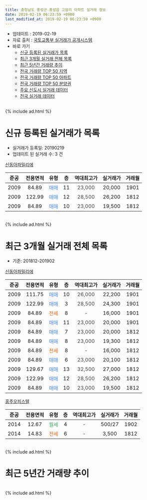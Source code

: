 ```yaml
---
title: 충청남도 홍성군 홍성읍 고암리 아파트 실거래 정보
date: 2019-02-19 06:23:59 +0900
last_modified_at: 2019-02-19 06:23:59 +0900
---
```


* 업데이트 : 2019-02-19
* 자료 출처 : [국토교통부 실거래가 공개시스템](http://rt.molit.go.kr)
* 바로 가기
    * [신규 등록된 실거래가 목록](#신규-등록된-실거래가-목록)
    * [최근 3개월 실거래 전체 목록](#최근-3개월-실거래-전체-목록)
    * [최근 5년간 거래량 추이](#최근-5년간-거래량-추이)
    * [전국 거래량 TOP 50 지역](https://inasie.github.io/apt-trade-info/최근-3개월-전국에서-가장-거래가-많이-발생한-지역)
    * [전국 거래량 TOP 50 아파트](https://inasie.github.io/apt-trade-info/최근-3개월-전국에서-가장-거래가-많이-발생한-아파트)
    * [전국 거래량 TOP 50 분양권](https://inasie.github.io/apt-trade-info/최근-3개월-전국에서-가장-거래가-많이-발생한-분양권)
    * [주요 신도시 실거래 데이터](https://inasie.github.io/apt-trade-info/주요-신도시)
    * [전국 실거래 데이터](https://inasie.github.io/apt-trade-info/전국)
<br>
{% include ad.html %}
<br>

# 신규 등록된 실거래가 목록
* 실거래가 등록일: 20190219
* 업데이트 된 실거래 수: 3 건


[신동아파밀리에](https://search.naver.com/search.naver?query=%EC%B6%A9%EC%B2%AD%EB%82%A8%EB%8F%84+%ED%99%8D%EC%84%B1%EA%B5%B0+%ED%99%8D%EC%84%B1%EC%9D%8D+%EA%B3%A0%EC%95%94%EB%A6%AC+%EC%8B%A0%EB%8F%99%EC%95%84%ED%8C%8C%EB%B0%80%EB%A6%AC%EC%97%90)

|준공|전용면적|유형|층|역대최고가|실거래가|거래월|
|:---:|:---:|:---:|:---:|:---:|:---:|:---:|
|2009|84.89|<span style="color:#4285f3">매매</span>|11|<span style="color:#444444">23,000</span>|20,000|1901|
|2009|122.99|<span style="color:#4285f3">매매</span>|12|<span style="color:#444444">28,500</span>|26,200|1812|
|2009|84.89|<span style="color:#4285f3">매매</span>|10|<span style="color:#444444">23,000</span>|19,500|1812|


<br>
{% include ad.html %}
<br>

# 최근 3개월 실거래 전체 목록
* 기준: 201812-201902


[신동아파밀리에](https://search.naver.com/search.naver?query=%EC%B6%A9%EC%B2%AD%EB%82%A8%EB%8F%84+%ED%99%8D%EC%84%B1%EA%B5%B0+%ED%99%8D%EC%84%B1%EC%9D%8D+%EA%B3%A0%EC%95%94%EB%A6%AC+%EC%8B%A0%EB%8F%99%EC%95%84%ED%8C%8C%EB%B0%80%EB%A6%AC%EC%97%90)

|준공|전용면적|유형|층|역대최고가|실거래가|거래월|
|:---:|:---:|:---:|:---:|:---:|:---:|:---:|
|2009|111.75|<span style="color:#4285f3">매매</span>|10|<span style="color:#444444">26,000</span>|22,200|1901|
|2009|122.99|<span style="color:#4285f3">매매</span>|3|<span style="color:#444444">28,500</span>|24,300|1901|
|2009|84.89|<span style="color:#ff5a00">전세</span>|8|<span style="color:#444444">-</span>|16,000|1901|
|2009|84.89|<span style="color:#4285f3">매매</span>|11|<span style="color:#444444">23,000</span>|20,000|1901|
|2009|84.89|<span style="color:#4285f3">매매</span>|7|<span style="color:#444444">23,000</span>|20,000|1812|
|2009|84.89|<span style="color:#4285f3">매매</span>|8|<span style="color:#444444">23,000</span>|19,300|1812|
|2009|84.89|<span style="color:#ff5a00">전세</span>|8|<span style="color:#444444">-</span>|16,000|1812|
|2009|84.89|<span style="color:#4285f3">매매</span>|6|<span style="color:#444444">23,000</span>|20,100|1812|
|2009|129.67|<span style="color:#4285f3">매매</span>|13|<span style="color:#444444">32,500</span>|27,000|1812|
|2009|122.99|<span style="color:#4285f3">매매</span>|12|<span style="color:#444444">28,500</span>|26,200|1812|
|2009|84.89|<span style="color:#4285f3">매매</span>|10|<span style="color:#444444">23,000</span>|19,500|1812|

[홍주오피스텔](https://search.naver.com/search.naver?query=%EC%B6%A9%EC%B2%AD%EB%82%A8%EB%8F%84+%ED%99%8D%EC%84%B1%EA%B5%B0+%ED%99%8D%EC%84%B1%EC%9D%8D+%EA%B3%A0%EC%95%94%EB%A6%AC+%ED%99%8D%EC%A3%BC%EC%98%A4%ED%94%BC%EC%8A%A4%ED%85%94)

|준공|전용면적|유형|층|역대최고가|실거래가|거래월|
|:---:|:---:|:---:|:---:|:---:|:---:|:---:|
|2014|12.67|<span style="color:#34a853">월세</span>|4|<span style="color:#444444">-</span>|500/27|1902|
|2014|14.83|<span style="color:#ff5a00">전세</span>|6|<span style="color:#444444">-</span>|3,500|1812|


<br>
{% include ad.html %}
<br>

# 최근 5년간 거래량 추이


<div style="width:100%;">
    <canvas id="deal_progress" height="200"></canvas>
</div>

<script>
new Chart(document.getElementById("deal_progress"), {
    type: 'line',
    data: {
        labels: ['201402','201403','201404','201405','201406','201407','201408','201409','201410','201411','201412','201501','201502','201503','201504','201505','201506','201507','201508','201509','201510','201511','201512','201601','201602','201603','201604','201605','201606','201607','201608','201609','201610','201611','201612','201701','201702','201703','201704','201705','201706','201707','201708','201709','201710','201711','201712','201801','201802','201803','201804','201805','201806','201807','201808','201809','201810','201811','201812','201901','201902'],
        datasets: [{
            label: '매매',
            pointRadius: 1,
            data: [2, 1, 2, 3, 4, 0, 2, 5, 2, 4, 3, 2, 2, 3, 12, 8, 4, 4, 7, 6, 5, 2, 0, 4, 1, 7, 5, 1, 4, 3, 4, 4, 3, 1, 5, 0, 8, 4, 4, 3, 8, 2, 7, 3, 8, 0, 12, 6, 7, 10, 5, 8, 4, 8, 3, 3, 6, 4, 6, 3, 0],
            borderColor: "rgba(255, 201, 14, 1)",
            backgroundColor: "rgba(255, 201, 14, 0.5)",
            fill: false,
            lineTension: 0
        },{
            label: '전월세',
            pointRadius: 1,
            data: [1, 2, 4, 4, 2, 1, 1, 4, 3, 2, 4, 5, 4, 2, 3, 1, 2, 5, 1, 3, 1, 2, 2, 4, 2, 2, 3, 8, 1, 0, 1, 3, 3, 9, 3, 3, 3, 4, 3, 3, 0, 1, 1, 2, 3, 0, 3, 1, 1, 2, 2, 2, 1, 0, 1, 1, 1, 0, 2, 1, 1],
            borderColor: "rgba(0, 141, 185, 1)",
            backgroundColor: "rgba(0, 141, 185, 0.5)",
            fill: false,
            lineTension: 0
        }
        ]
    },
    options: {
        responsive: true,
        title: {
            display: false
        },
        tooltips: {
            mode: 'index',
            intersect: false
        },
        hover: {
            mode: 'nearest',
            intersect: true
        },
        scales: {
            xAxes: [{
                display: true,
                scaleLabel: {
                    display: true,
                    labelString: '년/월'
                }
            }],
            yAxes: [{
                display: true,
                ticks: {
                    suggestedMin: 0,
                },
                scaleLabel: {
                    display: true,
                    labelString: '실거래 수'
                }
            }]
        }
    }
});

</script>


<br>
{% include ad.html %}
<br>

